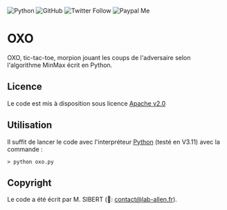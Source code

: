 ![Python](https://img.shields.io/badge/Python-v3.11-default?logo=python)
![GitHub](https://img.shields.io/github/license/Marcussacapuces91/OXO)
![Twitter Follow](https://img.shields.io/twitter/follow/laballen91)
![Paypal Me](https://img.shields.io/badge/PayPal-default?logo=paypal)

# OXO
OXO, tic-tac-toe, morpion jouant les coups de l'adversaire selon l'algorithme MinMax écrit en Python.

## Licence
Le code est mis à disposition sous licence [Apache v2.0](https://github.com/Marcussacapuces91/OXO/edit/main/LICENCE)

## Utilisation
Il suffit de lancer le code avec l'interpréteur [Python](https://docs.python.org/fr/3/) (testé en V3.11) avec la commande :

```> python oxo.py```

## Copyright
Le code a été écrit par M. SIBERT (📧: contact@lab-allen.fr).
